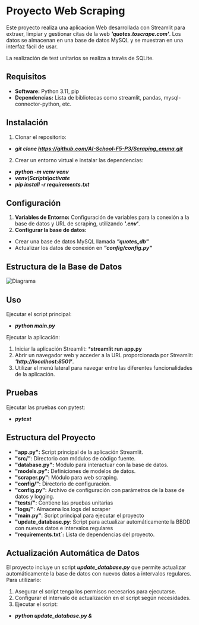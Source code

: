 # Proyecto Web Scraping

Este proyecto realiza una aplicacion Web desarrollada con Streamlit para extraer, limpiar y gestionar citas de la web ***'quotes.toscrape.com'***. Los datos se almacenan en una base de datos MySQL y se muestran en una interfaz fácil de usar. 

La realización de test unitarios se realiza a través de SQLite.

## Requisitos

- **Software:** Python 3.11, pip
- **Dependencias:** Lista de bibliotecas como streamlit, pandas, mysql-connector-python, etc.

## Instalación

1. Clonar el repositorio:
- ***git clone https://github.com/AI-School-F5-P3/Scraping_emma.git***

2. Crear un entorno virtual e instalar las dependencias:
- ***python -m venv venv***
- ***venv\Scripts\activate***
- ***pip install -r requirements.txt***

## Configuración
1. **Variables de Entorno:** Configuración de variables para la conexión a la base de datos y URL de scraping, utilizando ***'.env'***.
3. **Configurar la base de datos:**
- Crear una base de datos MySQL llamada ***"quotes_db"***
- Actualizar los datos de conexión en ***"config/config.py"***

## Estructura de la Base de Datos
![Diagrama](https://github.com/user-attachments/assets/d9d88d23-2d0e-46d3-9237-31dde625d420)

## Uso

Ejecutar el script principal:
- ***python main.py***

Ejecutar la aplicación:

1. Iniciar la aplicación Streamlit:  ***streamlit run app.py**
2. Abrir un navegador web y acceder a la URL proporcionada por Streamlit: ***'http://localhost:8501'***.
3. Utilizar el menú lateral para navegar entre las diferentes funcionalidades de la aplicación.


## Pruebas

Ejecutar las pruebas con pytest:
- ***pytest***

## Estructura del Proyecto

- **"app.py":** Script principal de la aplicación Streamlit.
- **"src/"**: Directorio con módulos de código fuente.
- **"database.py":** Módulo para interactuar con la base de datos.
- **"models.py":** Definiciones de modelos de datos.
- **"scraper.py":** Módulo para web scraping.
- **"config/":** Directorio de configuración.
- **"config.py":** Archivo de configuración con parámetros de la base de datos y logging.
- **"tests/"**: Contiene las pruebas unitarias
- **"logs/"**: Almacena los logs del scraper
- **"main.py"**: Script principal para ejecutar el proyecto
- **"update_database.py**: Script para actualizar automáticamente la BBDD con nuevos datos e intervalos regulares
- **"requirements.txt`:** Lista de dependencias del proyecto.

## Actualización Automática de Datos

El proyecto incluye un script ***update_database.py*** que permite actualizar automáticamente la base de datos con nuevos datos a intervalos regulares. 
Para utilizarlo:

1. Asegurar el script tenga los permisos necesarios para ejecutarse.
2. Configurar el intervalo de actualización en el script según necesidades.
3. Ejecutar el script:
- ***python update_database.py &*** 
